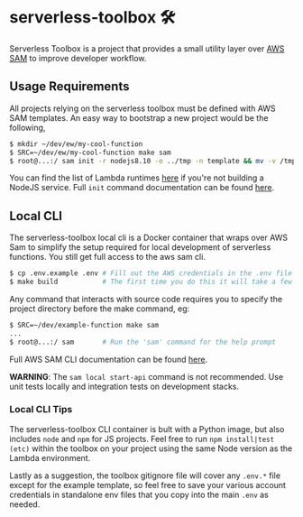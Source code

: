 # serverless-toolbox 🛠

Serverless Toolbox is a project that provides a small utility layer over [AWS SAM](https://aws.amazon.com/serverless/sam/) to improve developer workflow.

## Usage Requirements

All projects relying on the serverless toolbox must be defined with AWS SAM templates. An easy way to bootstrap a new project would be the following,

```sh
$ mkdir ~/dev/ew/my-cool-function
$ SRC=~/dev/ew/my-cool-function make sam
$ root@...:/ sam init -r nodejs8.10 -o ../tmp -n template && mv -v /tmp/template/* /app/
```

You can find the list of Lambda runtimes [here](https://docs.aws.amazon.com/lambda/latest/dg/lambda-runtimes.html) if you're not building a NodeJS service. Full `init` command documentation can be found [here](https://docs.aws.amazon.com/serverless-application-model/latest/developerguide/sam-cli-command-reference-sam-init.html).

## Local CLI

The serverless-toolbox local cli is a Docker container that wraps over AWS Sam to simplify the setup required for local development of serverless functions. You still get full access to the aws sam cli.

```sh
$ cp .env.example .env # Fill out the AWS credentials in the .env file
$ make build           # The first time you do this it will take a few minutes
```

Any command that interacts with source code requires you to specify the project directory before the make command, eg:

```sh
$ SRC=~/dev/example-function make sam
...
$ root@...:/ sam       # Run the 'sam' command for the help prompt
```

Full AWS SAM CLI documentation can be found [here](https://docs.aws.amazon.com/serverless-application-model/latest/developerguide/serverless-sam-cli-command-reference.html).

**WARNING**: The `sam local start-api` command is not recommended. Use unit tests locally and integration tests on development stacks.

### Local CLI Tips

The serverless-toolbox CLI container is bult with a Python image, but also includes `node` and `npm` for JS projects. Feel free to run `npm install|test (etc)` within the toolbox on your project using the same Node version as the Lambda environment.

Lastly as a suggestion, the toolbox gitignore file will cover any `.env.*` file except for the example template, so feel free to save your various account credentials in standalone env files that you copy into the main `.env` as needed.
